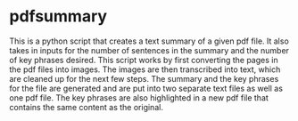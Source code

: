 # pdfsummary

This is a python script that creates a text summary of a given pdf file. It also takes in inputs for the number of sentences in the summary and the number of key phrases desired.
This script works by first converting the pages in the pdf files into images. The images are then transcribed into text, which are cleaned up for the next few steps. The summary and the key phrases for the file are generated and are put into two separate text files as well as one pdf file. The key phrases are also highlighted in a new pdf file that contains the same content as the original. 
